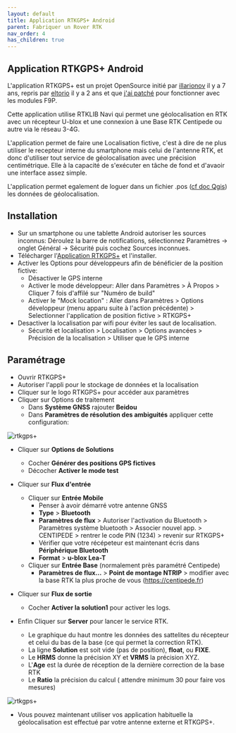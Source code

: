 ```yaml
---
layout: default
title: Application RTKGPS+ Android
parent: Fabriquer un Rover RTK
nav_order: 4
has_children: true
---
```


## Application RTKGPS+ Android

L'application RTKGPS+ est un projet OpenSource initié par [illarionov](https://github.com/illarionov/RtkGps) il y a 7 ans, repris par [eltorio](https://github.com/eltorio/RtkGps) il y a 2 ans et que [j'ai patché](https://github.com/jancelin/RtkGps/releases) pour fonctionner avec les modules F9P.

Cette application utilise RTKLIB Navi qui permet une géolocalisation en RTK avec un récepteur U-blox et une connexion à une Base RTK Centipede ou autre via le réseau 3-4G.

L'application permet de faire une Localisation fictive, c'est à dire de ne plus utiliser le recepteur interne du smartphone mais celui de l'antenne RTK, et donc d'utiliser tout service de géolocalisation avec une précision centimétrique. Elle à la capacité de s'exécuter en tâche de fond et d'avaoir une interface assez simple.

L'application permet egalement de loguer dans un fichier .pos ([cf doc Qgis](https://jancelin.github.io/docs-centipedeRTK/docs/base/positionnement.html#qgis)) les données de géolocalisation.

## Installation

* Sur un smartphone ou une tablette Android autoriser les sources inconnus: Déroulez la barre de notifications, sélectionnez Paramètres → onglet Général → Sécurité puis cochez Sources inconnues.
* Télécharger l'[Application RTKGPS+](https://github.com/jancelin/RtkGps/releases/download/alpha2/RtkGps-debug_0_2.apk) et l'installer.
* Activer les Options pour développeurs afin de bénéficier de la position fictive:
  * Désactiver le GPS interne
  * Activer le mode développeur: Aller dans Paramètres > À Propos > Cliquer 7 fois d'affilé sur "Numéro de build"
  * Activer le "Mock location" : Aller dans Paramètres > Options développeur (menu apparu suite à l'action précédente) > Selectionner l'application de position fictive > RTKGPS+
* Desactiver la localisation par wifi pour éviter les saut de localisation.
  * Sécurité et localisation > Localisation > Options avancées > Précision de la localisation > Utiliser que le GPS interne

## Paramétrage

* Ouvrir RTKGPS+
* Autoriser l'appli pour le stockage de données et la localisation
* Cliquer sur le logo RTKGPS+ pour accéder aux paramètres
* Cliquer sur Options de traitement
  * Dans **Système GNSS** rajouter **Beidou**
  * Dans **Paramètres de résolution des ambiguités** appliquer cette configuration:

![rtkgps+](https://jancelin.github.io/docs-centipedeRTK/assets/images/montage_rover/settings_RTK.png)

* Cliquer sur **Options de Solutions**
  * Cocher **Générer des positions GPS fictives**
  * Décocher **Activer le mode test**

* Cliquer sur **Flux d'entrée**
  * Cliquer sur **Entrée Mobile**
    * Penser à avoir démarré votre antenne GNSS
    * **Type** > **Bluetooth**
    * **Paramètres de flux** > Autoriser l'activation du Bluetooth > Paramètres système bluetooth > Associer nouvel app. > CENTIPEDE > rentrer le code PIN (1234) > revenir sur RTKGPS+
    * Vérifier que votre récépeteur est maintenant écris dans **Périphérique Bluetooth**
    * **Format** > **u-blox Lea-T**
  * Cliquer sur **Entrée Base** (normalement près paramétré Centipede)
    * **Paramètres de flux...** > **Point de montage NTRIP** > modifier avec la base RTK la plus proche de vous (https://centipede.fr)

* Cliquer sur **Flux de sortie**
  * Cocher **Activer la solution1** pour activer les logs.

* Enfin Cliquer sur **Server** pour lancer le service RTK. 
  * Le graphique du haut montre les données des sattelites du récepteur et celui du bas de la base (ce qui permet la correction RTK). 
  * La ligne **Solution** est soit vide (pas de position), **float**, ou **FIXE**.
  * Le **HRMS** donne la précision XY et **VRMS** la précision XYZ.
  * L'**Age** est la durée de réception de la dernière correction de la base RTK
  * Le **Ratio** la précision du calcul ( attendre minimum 30 pour faire vos mesures)

![rtkgps+](https://jancelin.github.io/docs-centipedeRTK/assets/images/montage_rover/rtkgps.png)

* Vous pouvez maintenant utiliser vos application habituelle la géolocalisation est effectué par votre antenne externe et RTKGPS+.











 
